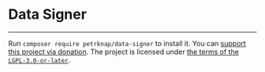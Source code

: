 # Data Signer

---

Run `composer require petrknap/data-signer` to install it.
You can [support this project via donation](https://petrknap.github.io/donate.html).
The project is licensed under [the terms of the `LGPL-3.0-or-later`](./COPYING.LESSER).
